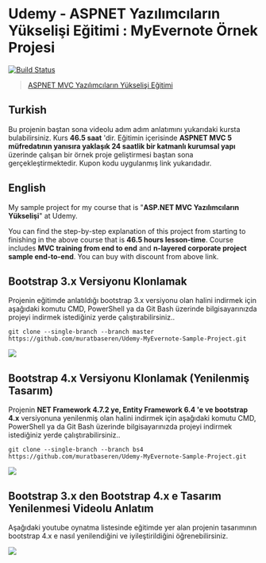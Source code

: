 # Udemy - ASPNET Yazılımcıların Yükselişi Eğitimi : MyEvernote Örnek Projesi

[![Build Status](https://muratbaseren.visualstudio.com/UdemyMyEvernoteSampleProject/_apis/build/status/muratbaseren.Udemy-MyEvernote-Sample-Project?branchName=master)](https://muratbaseren.visualstudio.com/UdemyMyEvernoteSampleProject/_build/latest?definitionId=3&branchName=master)

> [ASPNET MVC Yazılımcıların Yükselişi Eğitimi](https://rebrand.ly/kmb-mvc5)

## Turkish

Bu projenin baştan sona videolu adım adım anlatımını yukarıdaki kursta bulabilirsiniz. Kurs **46.5 saat** 'dir. Eğitimin içerisinde **ASPNET MVC 5 müfredatının yanısıra yaklaşık 24 saatlik bir katmanlı kurumsal yapı** üzerinde çalışan bir örnek proje geliştirmesi baştan sona gerçekleştirmektedir. Kupon kodu uygulanmış link yukarıdadır. 

## English
My sample project for my course that is "**ASP.NET MVC Yazılımcıların Yükselişi**" at Udemy.

You can find the step-by-step explanation of this project from starting to finishing in the above course that is **46.5 hours lesson-time**. Course includes **MVC training from end to end** and **n-layered corporate project sample end-to-end**. You can buy with discount from above link.

## Bootstrap 3.x Versiyonu Klonlamak
Projenin eğitimde anlatıldığı bootstrap 3.x versiyonu olan halini indirmek için aşağıdaki komutu CMD, PowerShell ya da Git Bash üzerinde bilgisayarınızda projeyi indirmek istediğiniz yerde çalıştırabilirsiniz..

`git clone --single-branch --branch master https://github.com/muratbaseren/Udemy-MyEvernote-Sample-Project.git`

![](https://github.com/muratbaseren/Udemy-MyEvernote-Sample-Project/blob/master/docs/04-myevernote-murat-baseren-udemy-anasayfa.png?raw=true)

## Bootstrap 4.x Versiyonu Klonlamak (Yenilenmiş Tasarım)
Projenin **NET Framework 4.7.2 ye, Entity Framework 6.4 'e ve bootstrap 4.x** versiyonuna yenilenmiş olan halini indirmek için aşağıdaki komutu CMD, PowerShell ya da Git Bash üzerinde bilgisayarınızda projeyi indirmek istediğiniz yerde çalıştırabilirsiniz..

`git clone --single-branch --branch bs4 https://github.com/muratbaseren/Udemy-MyEvernote-Sample-Project.git`

![](https://github.com/muratbaseren/Udemy-MyEvernote-Sample-Project/blob/master/docs/bs4-01-anasayfa.png?raw=true)

## Bootstrap 3.x den Bootstrap 4.x e Tasarım Yenilenmesi Videolu Anlatım
Aşağıdaki youtube oynatma listesinde eğitimde yer alan projenin tasarımının bootstrap 4.x e nasıl yenilendiğini ve iyileştirildiğini öğrenebilirsiniz.

[![](https://github.com/muratbaseren/Udemy-MyEvernote-Sample-Project/blob/master/docs/play_video_image_.png?raw=true)](https://www.youtube.com/playlist?list=PLTwspLzO8aqgqfyfSwMWiF6HzoSTlO7jl)
